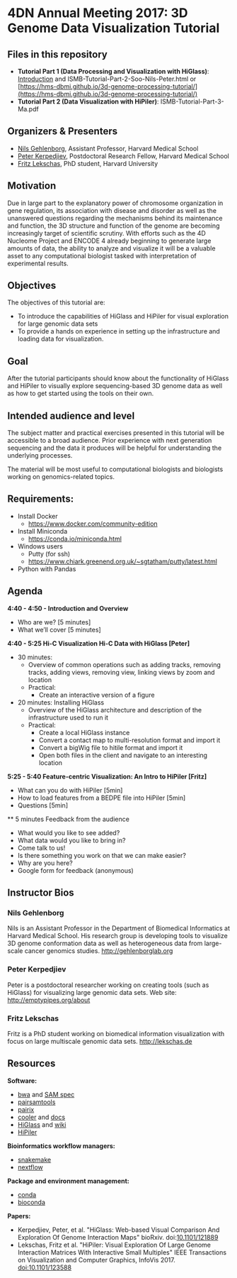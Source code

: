 # 4DN Annual Meeting 2017: 3D Genome Data Visualization Tutorial

## Files in this repository

* **Tutorial Part 1 (Data Processing and Visualization with HiGlass)**: [Introduction](https://github.com/hms-dbmi/3d-genome-processing-tutorial/blob/master/ISMB-Tutorial-Visualization-Intro.pdf) and ISMB-Tutorial-Part-2-Soo-Nils-Peter.html or [https://hms-dbmi.github.io/3d-genome-processing-tutorial/](https://hms-dbmi.github.io/3d-genome-processing-tutorial/)
* **Tutorial Part 2 (Data Visualization with HiPiler)**: ISMB-Tutorial-Part-3-Ma.pdf

## Organizers & Presenters

* [Nils Gehlenborg](http://gehlenborglab.org), Assistant Professor, Harvard Medical School
* [Peter Kerpedjiev](http://emptypipes.org/about), Postdoctoral Research Fellow, Harvard Medical School
* [Fritz Lekschas](http://lekschas.de), PhD student, Harvard University


## Motivation

Due in large part to the explanatory power of chromosome organization in gene regulation, its association with disease and disorder as well as the unanswered questions regarding the mechanisms behind its maintenance and function, the 3D structure and function of the genome are becoming increasingly target of scientific scrutiny. With efforts such as the 4D Nucleome Project and ENCODE 4 already beginning to generate large amounts of data, the ability to analyze and visualize it will be a valuable asset to any computational biologist tasked with interpretation of experimental results.


## Objectives

The objectives of this tutorial are:

* To introduce the capabilities of HiGlass and HiPiler for visual exploration for large genomic data sets
* To provide a hands on experience in setting up the infrastructure and loading data for visualization.


## Goal

After the tutorial participants should know about the functionality of HiGlass and HiPiler to visually explore sequencing-based 3D genome data as well as how to get started using the tools on their own.


## Intended audience and level

The subject matter and practical exercises presented in this tutorial will be accessible to a broad audience. Prior experience with next generation sequencing and the data it produces will be helpful for understanding the underlying processes.

The material will be most useful to computational biologists and biologists working on genomics-related topics.


## Requirements:

* Install Docker
  * https://www.docker.com/community-edition
* Install Miniconda
  * https://conda.io/miniconda.html  
* Windows users
  * Putty (for ssh)
  * https://www.chiark.greenend.org.uk/~sgtatham/putty/latest.html
* Python with Pandas
  
  
## Agenda

**4:40 - 4:50 - Introduction and Overview**

* Who are we? [5 minutes]
* What we’ll cover [5 minutes]

**4:40 - 5:25 Hi-C Visualization Hi-C Data with HiGlass [Peter]**

* 30 minutes: 
  * Overview of common operations such as adding tracks, removing tracks, adding views, removing view, linking views by zoom and location
  * Practical: 
    * Create an interactive version of a figure
* 20 minutes: Installing HiGlass
  * Overview of the HiGlass architecture and description of the infrastructure used to run it
  * Practical: 
    * Create a local HiGlass instance
    * Convert a contact map to multi-resolution format and import it
    * Convert a bigWig file to hitile format and import it
    * Open both files in the client and navigate to an interesting location

**5:25 - 5:40 Feature-centric Visualization: An Intro to HiPiler [Fritz]**

* What can you do with HiPiler [5min]
* How to load features from a BEDPE file into HiPiler [5min]
* Questions [5min]

** 5 minutes Feedback from the audience

* What would you like to see added?
* What data would you like to bring in?
* Come talk to us!
* Is there something you work on that we can make easier?
* Why are you here?
* Google form for feedback (anonymous)

## Instructor Bios

### Nils Gehlenborg

Nils is an Assistant Professor in the Department of Biomedical Informatics at Harvard Medical School. His research group is developing tools to visualize 3D genome conformation data as well as heterogeneous data from large-scale cancer genomics studies. http://gehlenborglab.org 

### Peter Kerpedjiev

Peter is a postdoctoral researcher working on creating tools (such as HiGlass) for visualizing large genomic data sets. Web site: http://emptypipes.org/about

### Fritz Lekschas

Fritz is a PhD student working on biomedical information visualization with focus on large multiscale genomic data sets. http://lekschas.de



## Resources

**Software:**

* [bwa](https://github.com/lh3/bwa) and [SAM spec](https://samtools.github.io/hts-specs/SAMv1.pdf)
* [pairsamtools](https://github.com/mirnylab/pairsamtools)
* [pairix](https://github.com/4dn-dcic/pairix)
* [cooler](https://github.com/mirnylab/cooler) and [docs](http://cooler.readthedocs.io/en/latest/)
* [HiGlass](https://github.com/hms-dbmi/?q=higlass) and [wiki](https://github.com/hms-dbmi/higlass/wiki)
* [HiPiler](https://github.com/flekschas/hipiler)


**Bioinformatics workflow managers:**

* [snakemake](https://snakemake.readthedocs.io/en/stable/)
* [nextflow](https://www.nextflow.io/)


**Package and environment management:**

* [conda](https://conda.io/miniconda.html)
* [bioconda](https://bioconda.github.io/)


**Papers:**

* Kerpedjiev, Peter, et al. "HiGlass: Web-based Visual Comparison And Exploration Of Genome Interaction Maps" bioRxiv. doi:[10.1101/121889](https://doi.org/10.1101/121889)
* Lekschas, Fritz et al. "HiPiler: Visual Exploration Of Large Genome Interaction Matrices With Interactive Small Multiples" IEEE Transactions on Visualization and Computer Graphics, InfoVis 2017. [doi:10.1101/123588](https://vcg.seas.harvard.edu/publications/hipiler-visual-exploration-of-large-genome-interaction-matrices-with-interactive-small-multiples)
